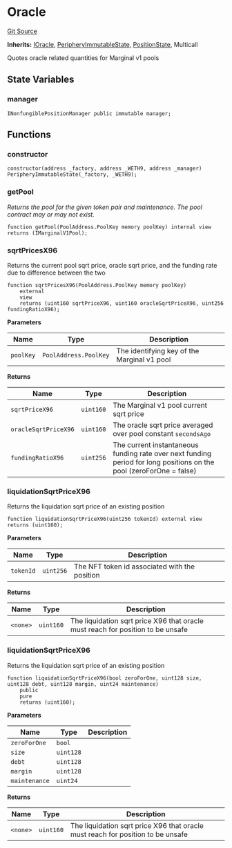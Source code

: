 # Oracle
[Git Source](https://github.com/MarginalProtocol/v1-periphery/blob/2ce1df3e90c9d2b47899fece944f04a7d78d5b16/contracts/lens/Oracle.sol)

**Inherits:**
[IOracle](/contracts/interfaces/IOracle.sol/interface.IOracle.md), [PeripheryImmutableState](/contracts/base/PeripheryImmutableState.sol/abstract.PeripheryImmutableState.md), [PositionState](/contracts/base/PositionState.sol/abstract.PositionState.md), Multicall

Quotes oracle related quantities for Marginal v1 pools


## State Variables
### manager

```solidity
INonfungiblePositionManager public immutable manager;
```


## Functions
### constructor


```solidity
constructor(address _factory, address _WETH9, address _manager) PeripheryImmutableState(_factory, _WETH9);
```

### getPool

*Returns the pool for the given token pair and maintenance. The pool contract may or may not exist.*


```solidity
function getPool(PoolAddress.PoolKey memory poolKey) internal view returns (IMarginalV1Pool);
```

### sqrtPricesX96

Returns the current pool sqrt price, oracle sqrt price, and the funding rate due to difference between the two


```solidity
function sqrtPricesX96(PoolAddress.PoolKey memory poolKey)
    external
    view
    returns (uint160 sqrtPriceX96, uint160 oracleSqrtPriceX96, uint256 fundingRatioX96);
```
**Parameters**

|Name|Type|Description|
|----|----|-----------|
|`poolKey`|`PoolAddress.PoolKey`|The identifying key of the Marginal v1 pool|

**Returns**

|Name|Type|Description|
|----|----|-----------|
|`sqrtPriceX96`|`uint160`|The Marginal v1 pool current sqrt price|
|`oracleSqrtPriceX96`|`uint160`|The oracle sqrt price averaged over pool constant `secondsAgo`|
|`fundingRatioX96`|`uint256`|The current instantaneous funding rate over next funding period for long positions on the pool (zeroForOne = false)|


### liquidationSqrtPriceX96

Returns the liquidation sqrt price of an existing position


```solidity
function liquidationSqrtPriceX96(uint256 tokenId) external view returns (uint160);
```
**Parameters**

|Name|Type|Description|
|----|----|-----------|
|`tokenId`|`uint256`|The NFT token id associated with the position|

**Returns**

|Name|Type|Description|
|----|----|-----------|
|`<none>`|`uint160`|The liquidation sqrt price X96 that oracle must reach for position to be unsafe|


### liquidationSqrtPriceX96

Returns the liquidation sqrt price of an existing position


```solidity
function liquidationSqrtPriceX96(bool zeroForOne, uint128 size, uint128 debt, uint128 margin, uint24 maintenance)
    public
    pure
    returns (uint160);
```
**Parameters**

|Name|Type|Description|
|----|----|-----------|
|`zeroForOne`|`bool`||
|`size`|`uint128`||
|`debt`|`uint128`||
|`margin`|`uint128`||
|`maintenance`|`uint24`||

**Returns**

|Name|Type|Description|
|----|----|-----------|
|`<none>`|`uint160`|The liquidation sqrt price X96 that oracle must reach for position to be unsafe|


